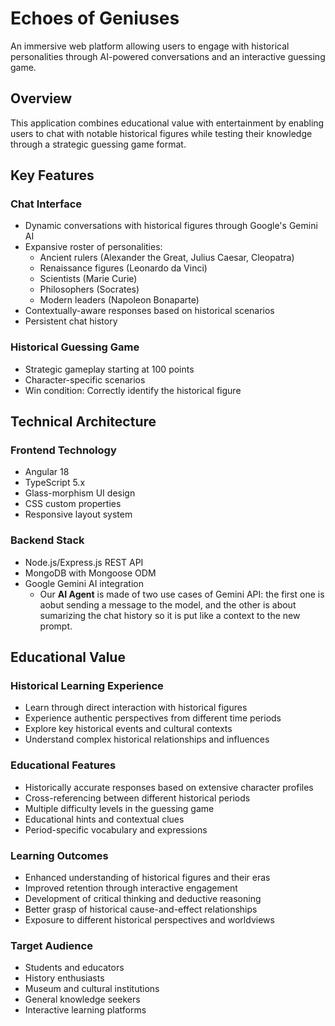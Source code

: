 
# Echoes of Geniuses

An immersive web platform allowing users to engage with historical personalities through AI-powered conversations and an interactive guessing game.

## Overview

This application combines educational value with entertainment by enabling users to chat with notable historical figures while testing their knowledge through a strategic guessing game format.

## Key Features

### Chat Interface
- Dynamic conversations with historical figures through Google's Gemini AI
- Expansive roster of personalities:
  - Ancient rulers (Alexander the Great, Julius Caesar, Cleopatra)
  - Renaissance figures (Leonardo da Vinci)
  - Scientists (Marie Curie)
  - Philosophers (Socrates)
  - Modern leaders (Napoleon Bonaparte)
- Contextually-aware responses based on historical scenarios
- Persistent chat history

### Historical Guessing Game
- Strategic gameplay starting at 100 points
- Character-specific scenarios
- Win condition: Correctly identify the historical figure

## Technical Architecture

### Frontend Technology
- Angular 18
- TypeScript 5.x
- Glass-morphism UI design
- CSS custom properties
- Responsive layout system

### Backend Stack
- Node.js/Express.js REST API
- MongoDB with Mongoose ODM
- Google Gemini AI integration
   - Our **AI Agent** is made of two use cases of Gemini API: the first one is aobut sending a message to the model, and the other is about sumarizing the chat history so it is put like a context to the new prompt.
## Educational Value

### Historical Learning Experience
- Learn through direct interaction with historical figures
- Experience authentic perspectives from different time periods
- Explore key historical events and cultural contexts
- Understand complex historical relationships and influences

### Educational Features
- Historically accurate responses based on extensive character profiles
- Cross-referencing between different historical periods
- Multiple difficulty levels in the guessing game
- Educational hints and contextual clues
- Period-specific vocabulary and expressions

### Learning Outcomes
- Enhanced understanding of historical figures and their eras
- Improved retention through interactive engagement
- Development of critical thinking and deductive reasoning
- Better grasp of historical cause-and-effect relationships
- Exposure to different historical perspectives and worldviews

### Target Audience
- Students and educators
- History enthusiasts
- Museum and cultural institutions
- General knowledge seekers
- Interactive learning platforms
